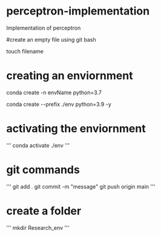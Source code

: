 # perceptron-implementation
Implementation of perceptron


#create an empty file using git bash

touch filename 

# creating an enviornment
conda create -n envName python=3.7

conda create --prefix ./env python=3.9 -y 


# activating the enviornment
'''
conda activate ./env 
'''


# git commands 
'''
git add . 
git commit -m "message"
git push origin main 
'''

# create a folder 
'''
 mkdir Research_env
 '''